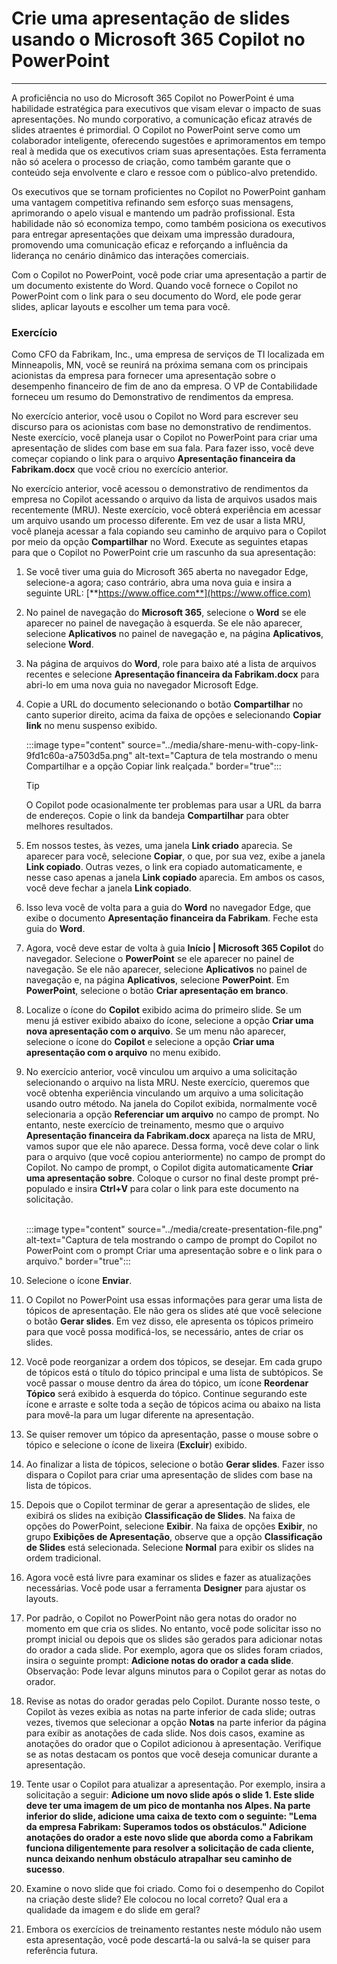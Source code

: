 
# Crie uma apresentação de slides usando o Microsoft 365 Copilot no PowerPoint
---
A proficiência no uso do Microsoft 365 Copilot no PowerPoint é uma habilidade estratégica para executivos que visam elevar o impacto de suas apresentações. No mundo corporativo, a comunicação eficaz através de slides atraentes é primordial. O Copilot no PowerPoint serve como um colaborador inteligente, oferecendo sugestões e aprimoramentos em tempo real à medida que os executivos criam suas apresentações. Esta ferramenta não só acelera o processo de criação, como também garante que o conteúdo seja envolvente e claro e ressoe com o público-alvo pretendido.

Os executivos que se tornam proficientes no Copilot no PowerPoint ganham uma vantagem competitiva refinando sem esforço suas mensagens, aprimorando o apelo visual e mantendo um padrão profissional. Esta habilidade não só economiza tempo, como também posiciona os executivos para entregar apresentações que deixam uma impressão duradoura, promovendo uma comunicação eficaz e reforçando a influência da liderança no cenário dinâmico das interações comerciais.

Com o Copilot no PowerPoint, você pode criar uma apresentação a partir de um documento existente do Word. Quando você fornece o Copilot no PowerPoint com o link para o seu documento do Word, ele pode gerar slides, aplicar layouts e escolher um tema para você.

### Exercício

Como CFO da Fabrikam, Inc., uma empresa de serviços de TI localizada em Minneapolis, MN, você se reunirá na próxima semana com os principais acionistas da empresa para fornecer uma apresentação sobre o desempenho financeiro de fim de ano da empresa. O VP de Contabilidade forneceu um resumo do Demonstrativo de rendimentos da empresa.

No exercício anterior, você usou o Copilot no Word para escrever seu discurso para os acionistas com base no demonstrativo de rendimentos. Neste exercício, você planeja usar o Copilot no PowerPoint para criar uma apresentação de slides com base em sua fala. Para fazer isso, você deve começar copiando o link para o arquivo **Apresentação financeira da Fabrikam.docx** que você criou no exercício anterior.

No exercício anterior, você acessou o demonstrativo de rendimentos da empresa no Copilot acessando o arquivo da lista de arquivos usados mais recentemente (MRU). Neste exercício, você obterá experiência em acessar um arquivo usando um processo diferente. Em vez de usar a lista MRU, você planeja acessar a fala copiando seu caminho de arquivo para o Copilot por meio da opção **Compartilhar** no Word. Execute as seguintes etapas para que o Copilot no PowerPoint crie um rascunho da sua apresentação:

1. Se você tiver uma guia do Microsoft 365 aberta no navegador Edge, selecione-a agora; caso contrário, abra uma nova guia e insira a seguinte URL: [**https://www.office.com**](https://www.office.com)
1. No painel de navegação do **Microsoft 365**, selecione o **Word** se ele aparecer no painel de navegação à esquerda. Se ele não aparecer, selecione **Aplicativos** no painel de navegação e, na página **Aplicativos**, selecione **Word**.
1. Na página de arquivos do **Word**, role para baixo até a lista de arquivos recentes e selecione **Apresentação financeira da Fabrikam.docx** para abri-lo em uma nova guia no navegador Microsoft Edge.
1. Copie a URL do documento selecionando o botão **Compartilhar** no canto superior direito, acima da faixa de opções e selecionando **Copiar link** no menu suspenso exibido.

    :::image type="content" source="../media/share-menu-with-copy-link-9fd1c60a-a7503d5a.png" alt-text="Captura de tela mostrando o menu Compartilhar e a opção Copiar link realçada." border="true":::

    > [!TIP]
    >  O Copilot pode ocasionalmente ter problemas para usar a URL da barra de endereços. Copie o link da bandeja **Compartilhar** para obter melhores resultados.

1. Em nossos testes, às vezes, uma janela **Link criado** aparecia. Se aparecer para você, selecione **Copiar**, o que, por sua vez, exibe a janela **Link copiado**. Outras vezes, o link era copiado automaticamente, e nesse caso apenas a janela **Link copiado** aparecia. Em ambos os casos, você deve fechar a janela **Link copiado**.
1. Isso leva você de volta para a guia do **Word** no navegador Edge, que exibe o documento **Apresentação financeira da Fabrikam**. Feche esta guia do **Word**. 
1. Agora, você deve estar de volta à guia **Início | Microsoft 365 Copilot** do navegador. Selecione o **PowerPoint** se ele aparecer no painel de navegação. Se ele não aparecer, selecione **Aplicativos** no painel de navegação e, na página **Aplicativos**, selecione **PowerPoint**. Em **PowerPoint**, selecione o botão **Criar apresentação em branco**.
1. Localize o ícone do **Copilot** exibido acima do primeiro slide. Se um menu já estiver exibido abaixo do ícone, selecione a opção **Criar uma nova apresentação com o arquivo**. Se um menu não aparecer, selecione o ícone do **Copilot** e selecione a opção **Criar uma apresentação com o arquivo** no menu exibido.
1. No exercício anterior, você vinculou um arquivo a uma solicitação selecionando o arquivo na lista MRU. Neste exercício, queremos que você obtenha experiência vinculando um arquivo a uma solicitação usando outro método. Na janela do Copilot exibida, normalmente você selecionaria a opção **Referenciar um arquivo** no campo de prompt. No entanto, neste exercício de treinamento, mesmo que o arquivo **Apresentação financeira da Fabrikam.docx** apareça na lista de MRU, vamos supor que ele não aparece. Dessa forma, você deve colar o link para o arquivo (que você copiou anteriormente) no campo de prompt do Copilot. No campo de prompt, o Copilot digita automaticamente **Criar uma apresentação sobre**. Coloque o cursor no final deste prompt pré-populado e insira **Ctrl+V** para colar o link para este documento na solicitação.<br><br>

    :::image type="content" source="../media/create-presentation-file.png" alt-text="Captura de tela mostrando o campo de prompt do Copilot no PowerPoint com o prompt Criar uma apresentação sobre e o link para o arquivo." border="true":::

1. Selecione o ícone **Enviar**.
1. O Copilot no PowerPoint usa essas informações para gerar uma lista de tópicos de apresentação. Ele não gera os slides até que você selecione o botão **Gerar slides**. Em vez disso, ele apresenta os tópicos primeiro para que você possa modificá-los, se necessário, antes de criar os slides.  
1. Você pode reorganizar a ordem dos tópicos, se desejar. Em cada grupo de tópicos está o título do tópico principal e uma lista de subtópicos. Se você passar o mouse dentro da área do tópico, um ícone **Reordenar Tópico** será exibido à esquerda do tópico. Continue segurando este ícone e arraste e solte toda a seção de tópicos acima ou abaixo na lista para movê-la para um lugar diferente na apresentação.
1. Se quiser remover um tópico da apresentação, passe o mouse sobre o tópico e selecione o ícone de lixeira (**Excluir**) exibido. 
1. Ao finalizar a lista de tópicos, selecione o botão **Gerar slides**. Fazer isso dispara o Copilot para criar uma apresentação de slides com base na lista de tópicos. 
1. Depois que o Copilot terminar de gerar a apresentação de slides, ele exibirá os slides na exibição **Classificação de Slides**. Na faixa de opções do PowerPoint, selecione **Exibir**. Na faixa de opções **Exibir**, no grupo **Exibições de Apresentação**, observe que a opção **Classificação de Slides** está selecionada. Selecione **Normal** para exibir os slides na ordem tradicional.
1. Agora você está livre para examinar os slides e fazer as atualizações necessárias. Você pode usar a ferramenta **Designer** para ajustar os layouts.
1. Por padrão, o Copilot no PowerPoint não gera notas do orador no momento em que cria os slides. No entanto, você pode solicitar isso no prompt inicial ou depois que os slides são gerados para adicionar notas do orador a cada slide. Por exemplo, agora que os slides foram criados, insira o seguinte prompt: **Adicione notas do orador a cada slide**. Observação: Pode levar alguns minutos para o Copilot gerar as notas do orador. 
1. Revise as notas do orador geradas pelo Copilot. Durante nosso teste, o Copilot às vezes exibia as notas na parte inferior de cada slide; outras vezes, tivemos que selecionar a opção **Notas** na parte inferior da página para exibir as anotações de cada slide. Nos dois casos, examine as anotações do orador que o Copilot adicionou à apresentação. Verifique se as notas destacam os pontos que você deseja comunicar durante a apresentação.
1. Tente usar o Copilot para atualizar a apresentação. Por exemplo, insira a solicitação a seguir: **Adicione um novo slide após o slide 1. Este slide deve ter uma imagem de um pico de montanha nos Alpes. Na parte inferior do slide, adicione uma caixa de texto com o seguinte: "Lema da empresa Fabrikam: Superamos todos os obstáculos." Adicione anotações do orador a este novo slide que aborda como a Fabrikam funciona diligentemente para resolver a solicitação de cada cliente, nunca deixando nenhum obstáculo atrapalhar seu caminho de sucesso**.
1. Examine o novo slide que foi criado. Como foi o desempenho do Copilot na criação deste slide? Ele colocou no local correto? Qual era a qualidade da imagem e do slide em geral?
1. Embora os exercícios de treinamento restantes neste módulo não usem esta apresentação, você pode descartá-la ou salvá-la se quiser para referência futura.
